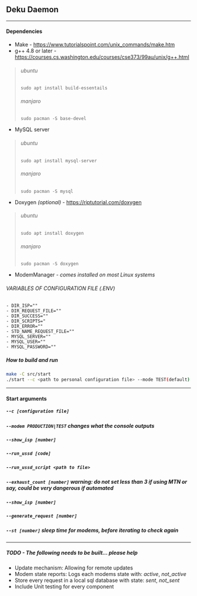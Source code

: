 ## Deku Daemon
---
#### Dependencies
- Make - https://www.tutorialspoint.com/unix_commands/make.htm
- g++ 4.8 or later - https://courses.cs.washington.edu/courses/cse373/99au/unix/g++.html
> ###### ubuntu
> `sudo apt install build-essentails`
> ###### manjaro
>`sudo pacman -S base-devel`
- MySQL server
 > ###### ubuntu
> `sudo apt install mysql-server`
> ###### manjaro
>`sudo pacman -S mysql`
- Doxygen _(optional)_ - https://riptutorial.com/doxygen
 > ###### ubuntu
> `sudo apt install doxygen`
> ###### manjaro
>`sudo pacman -S doxygen`
- ModemManager - _comes installed on most Linux systems_

###### VARIABLES OF CONFIGURATION FILE (.ENV)
```env
- DIR_ISP=""
- DIR_REQUEST_FILE=""
- DIR_SUCCESS=""
- DIR_SCRIPTS="
- DIR_ERROR=""
- STD_NAME_REQUEST_FILE=""
- MYSQL_SERVER=""
- MYSQL_USER=""
- MYSQL_PASSWORD=""
```
##### How to build and run
```bash
make -C src/start
./start --c <path to personal configuration file> --mode TEST(default)|PRODUCTION
```
---
#### Start arguments
##### `--c [configuration file]`
##### `--modem PRODUCTION|TEST` _changes what the console outputs_
##### `--show_isp [number]`
##### `--run_ussd [code]`
##### `--run_ussd_script <path to file>`
##### `--exhaust_count [number]` _warning: do not set less than 3 if using MTN or say, could be very dangerous if automated_
##### `--show_isp [number]`
##### `--generate_request [number]`
##### `--st [number]` _sleep time for modems, before iterating to check again_

---
##### TODO - The following needs to be built... please help
- Update mechanism: Allowing for remote updates
- Modem state reports: Logs each modems state with: _active_, _not_active_
- Store every request in a local sql database with state: _sent_, _not_sent_
- Include Unit testing for every component
